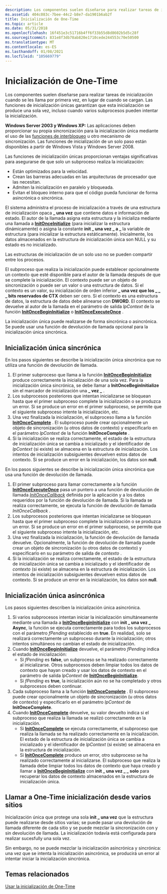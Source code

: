 ```yaml
---
description: Los componentes suelen diseñarse para realizar tareas de inicialización cuando se les llama por primera vez, en lugar de cuando se cargan.
ms.assetid: 404c083c-7bee-44c2-b8e7-da1901b6ab2f
title: Inicialización de One-Time
ms.topic: article
ms.date: 05/31/2018
ms.openlocfilehash: 16f451e3c51716b4ff6f33b55d8d8602b5d5c28f
ms.sourcegitcommit: 831e8f3db78ab820e1710cede244553c70e50500
ms.translationtype: MT
ms.contentlocale: es-ES
ms.lasthandoff: 01/08/2021
ms.locfileid: "105669779"
---
```

# <a name="one-time-initialization"></a>Inicialización de One-Time

Los componentes suelen diseñarse para realizar tareas de inicialización cuando se les llama por primera vez, en lugar de cuando se cargan. Las funciones de inicialización únicas garantizan que esta inicialización se produce una sola vez, incluso cuando varios subprocesos pueden intentar la inicialización.

**Windows Server 2003 y Windows XP:** Las aplicaciones deben proporcionar su propia sincronización para la inicialización única mediante el uso de las [funciones de interbloqueo](interlocked-variable-access.md) u otro mecanismo de sincronización. Las funciones de inicialización de un solo paso están disponibles a partir de Windows Vista y Windows Server 2008.

Las funciones de inicialización únicas proporcionan ventajas significativas para asegurarse de que solo un subproceso realiza la inicialización:

-   Están optimizados para la velocidad.
-   Crean las barreras adecuadas en las arquitecturas de procesador que las necesitan.
-   Admiten la inicialización en paralelo y bloqueada.
-   Evitan el bloqueo interno para que el código pueda funcionar de forma asincrónica o sincrónica.

El sistema administra el proceso de inicialización a través de una estructura de inicialización opaca **\_ una vez** que contiene datos e información de estado. El autor de la llamada asigna esta estructura y la inicializa mediante una llamada a [**InitOnceInitialize**](/windows/win32/api/synchapi/nf-synchapi-initonceinitialize) (para inicializar la estructura dinámicamente) o asigna la constante **init \_ una vez \_ a \_** la variable de estructura (para inicializar la estructura estáticamente). Inicialmente, los datos almacenados en la estructura de inicialización única son NULL y su estado es no inicializado.

Las estructuras de inicialización de un solo uso no se pueden compartir entre los procesos.

El subproceso que realiza la inicialización puede establecer opcionalmente un contexto que esté disponible para el autor de la llamada después de que se complete la inicialización. El contexto puede ser un objeto de sincronización o puede ser un valor o una estructura de datos. Si el contexto es un valor, su inicialización de orden inferior **\_ una vez que los \_ \_ \_ bits reservados de CTX** deben ser cero. Si el contexto es una estructura de datos, la estructura de datos debe alinearse con **DWORD**. El contexto se devuelve al autor de la llamada en el parámetro de salida *lpContext* de la función [**InitOnceBeginInitialize**](/windows/win32/api/synchapi/nf-synchapi-initoncebegininitialize) o [**InitOnceExecuteOnce**](/windows/win32/api/synchapi/nf-synchapi-initonceexecuteonce) .

La inicialización única puede realizarse de forma sincrónica o asincrónica. Se puede usar una función de devolución de llamada opcional para la inicialización única sincrónica.

## <a name="synchronous-one-time-initialization"></a>Inicialización única sincrónica

En los pasos siguientes se describe la inicialización única sincrónica que no utiliza una función de devolución de llamada.

1.  El primer subproceso que llama a la función [**InitOnceBeginInitialize**](/windows/win32/api/synchapi/nf-synchapi-initoncebegininitialize) produce correctamente la inicialización de una sola vez. Para la inicialización única sincrónica, se debe llamar a **InitOnceBeginInitialize** sin el marcador de inicialización una **\_ vez \_** .
2.  Los subprocesos posteriores que intentan inicializarse se bloquean hasta que el primer subproceso complete la inicialización o se produzca un error. Si se produce un error en el primer subproceso, se permite que el siguiente subproceso intente la inicialización, etc.
3.  Una vez finalizada la inicialización, el subproceso llama a la función [**InitOnceComplete**](/windows/win32/api/synchapi/nf-synchapi-initoncecomplete) . El subproceso puede crear opcionalmente un objeto de sincronización (u otros datos de contexto) y especificarlo en el parámetro *lpContext* de la función **InitOnceComplete** .
4.  Si la inicialización se realiza correctamente, el estado de la estructura de inicialización única se cambia a inicializado y el identificador de *lpContext* (si existe) se almacena en la estructura de inicialización. Los intentos de inicialización subsiguientes devuelven estos datos de contexto. Si se produce un error en la inicialización, los datos son **null**.

En los pasos siguientes se describe la inicialización única sincrónica que usa una función de devolución de llamada.

1.  El primer subproceso para llamar correctamente a la función [**InitOnceExecuteOnce**](/windows/win32/api/synchapi/nf-synchapi-initonceexecuteonce) pasa un puntero a una función de devolución de llamada [*InitOnceCallback*](/windows/win32/api/synchapi/nc-synchapi-pinit_once_fn) definida por la aplicación y a los datos requeridos por la función de devolución de llamada. Si la llamada se realiza correctamente, se ejecuta la función de devolución de llamada *InitOnceCallback* .
2.  Los subprocesos posteriores que intentan inicializarse se bloquean hasta que el primer subproceso complete la inicialización o se produzca un error. Si se produce un error en el primer subproceso, se permite que el siguiente subproceso intente la inicialización, etc.
3.  Una vez finalizada la inicialización, la función de devolución de llamada devuelve. Opcionalmente, la función de devolución de llamada puede crear un objeto de sincronización (u otros datos de contexto) y especificarlo en su parámetro de salida de *contexto* .
4.  Si la inicialización se realiza correctamente, el estado de la estructura de inicialización única se cambia a inicializado y el identificador de *contexto* (si existe) se almacena en la estructura de inicialización. Los intentos de inicialización subsiguientes devuelven estos datos de contexto. Si se produce un error en la inicialización, los datos son **null**.

## <a name="asynchronous-one-time-initialization"></a>Inicialización única asincrónica

Los pasos siguientes describen la inicialización única asincrónica.

1.  Si varios subprocesos intentan iniciar la inicialización simultáneamente mediante una llamada a [**InitOnceBeginInitialize**](/windows/win32/api/synchapi/nf-synchapi-initoncebegininitialize) con **init \_ una vez \_ Async**, la función se ejecuta correctamente para todos los subprocesos con el parámetro *fPending* establecido en **true**. En realidad, solo se realizará correctamente un subproceso durante la inicialización; otros intentos simultáneos no cambian el estado de inicialización.
2.  Cuando [**InitOnceBeginInitialize**](/windows/win32/api/synchapi/nf-synchapi-initoncebegininitialize) devuelve, el parámetro *fPending* indica el estado de inicialización:
    -   Si *fPending* es **false**, un subproceso se ha realizado correctamente al inicializarse. Otros subprocesos deben limpiar todos los datos de contexto que hayan creado y usar los datos de contexto en el parámetro de salida *lpContext* de [**InitOnceBeginInitialize**](/windows/win32/api/synchapi/nf-synchapi-initoncebegininitialize).
    -   Si *fPending* es **true**, la inicialización aún no se ha completado y otros subprocesos deben continuar.
3.  Cada subproceso llama a la función [**InitOnceComplete**](/windows/win32/api/synchapi/nf-synchapi-initoncecomplete) . El subproceso puede crear opcionalmente un objeto de sincronización (u otros datos de contexto) y especificarlo en el parámetro *lpContext* de **InitOnceComplete**.
4.  Cuando [**InitOnceComplete**](/windows/win32/api/synchapi/nf-synchapi-initoncecomplete) devuelve, su valor devuelto indica si el subproceso que realiza la llamada se realizó correctamente en la inicialización.
    -   Si [**InitOnceComplete**](/windows/win32/api/synchapi/nf-synchapi-initoncecomplete) se ejecuta correctamente, el subproceso que realiza la llamada se ha realizado correctamente en la inicialización. El estado de la estructura de inicialización única se cambia a inicializado y el identificador de *lpContext* (si existe) se almacena en la estructura de inicialización.
    -   Si [**InitOnceComplete**](/windows/win32/api/synchapi/nf-synchapi-initoncecomplete) produce un error, otro subproceso se ha realizado correctamente al inicializarse. El subproceso que realiza la llamada debe limpiar todos los datos de contexto que haya creado y llamar a [**InitOnceBeginInitialize**](/windows/win32/api/synchapi/nf-synchapi-initoncebegininitialize) con **init \_ una vez \_ \_ solo** para recuperar los datos de contexto almacenados en la estructura de inicialización única.

## <a name="calling-one-time-initialization-from-multiple-sites"></a>Llamar a One-Time inicialización desde varios sitios

Inicialización única que protege una sola **init \_ una vez** que la estructura puede realizarse desde sitios varias; se puede pasar una devolución de llamada diferente de cada sitio y se puede mezclar la sincronización con y sin devolución de llamada. La inicialización todavía está configurada para realizar sucesfully una sola vez.

Sin embargo, no se puede mezclar la inicialización asincrónica y sincrónica: una vez que se intenta la inicialización asincrónica, se producirá un error al intentar iniciar la inicialización sincrónica.

## <a name="related-topics"></a>Temas relacionados

<dl> <dt>

[Usar la inicialización de One-Time](using-one-time-initialization.md)
</dt> </dl>

 

 
